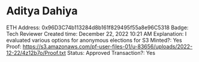 # Aditya Dahiya

ETH Address: 0x96D3C74b113284d8b161f829495f55a8e96C5318
Badge: Tech Reviewer
Created time: December 22, 2022 10:21 AM
Explanation: I evaluated various options for anonymous elections for S3
Minted?: Yes
Proof: https://s3.amazonaws.com/pf-user-files-01/u-83656/uploads/2022-12-22/4z12b7o/Proof.txt
Status: Approved
Transaction?: Yes